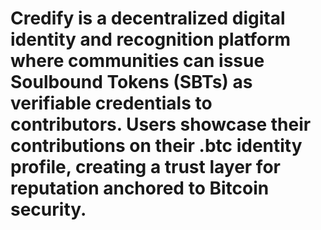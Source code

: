 # Credify is a decentralized digital identity and recognition platform where communities can issue Soulbound Tokens (SBTs) as verifiable credentials to contributors. Users showcase their contributions on their .btc identity profile, creating a trust layer for reputation anchored to Bitcoin security.

